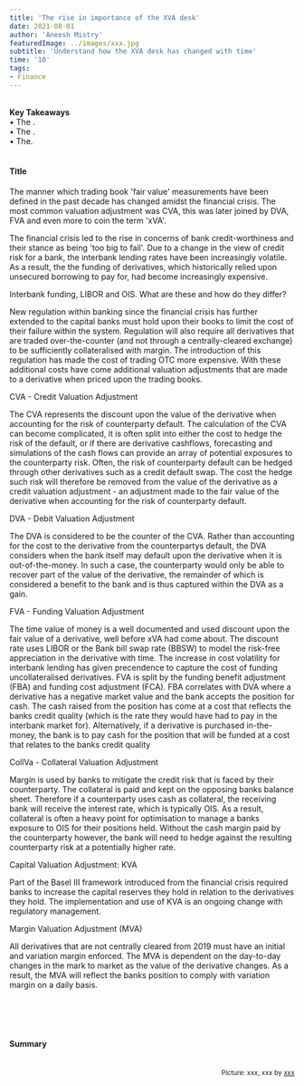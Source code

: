 ```yaml
---
title: 'The rise in importance of the XVA desk'
date: 2021-08-01
author: 'Aneesh Mistry'
featuredImage: ../images/xxx.jpg
subtitle: 'Understand how the XVA desk has changed with time'
time: '10'
tags:
- Finance
---
```

<br>
<strong>Key Takeaways</strong><br>
&#8226; The .<br>
&#8226; The .<br>
&#8226; The.<br>


<br>
<h4>Title</h4>
<p>
The manner which trading book 'fair value' measurements have been defined in the past decade has changed amidst the financial crisis.
The most common valuation adjustment was CVA, this was later joined by DVA, FVA and even more to coin the term 'xVA'.

The financial crisis led to the rise in concerns of bank credit-worthiness and their stance as being 'too big to fail'. 
Due to a change in the view of credit risk for a bank, the interbank lending rates have been increasingly volatile. 
As a result, the the funding of derivatives, which historically relied upon unsecured borrowing to pay for, had become increasingly expensive. 

</p>
<p>
Interbank funding, LIBOR and OIS. What are these and how do they differ?


</p>

<p>
New regulation within banking since the financial crisis has further extended to the capital banks must hold upon their books to limit the cost of their failure within the system.
Regulation will also require all derivatives that are traded over-the-counter (and not through a centrally-cleared exchange) to be sufficiently collateralised with margin. 
The introduction of this regulation has made the cost of trading OTC more expensive. With these additional costs have come additional valuation adjustments that are made to a 
derivative when priced upon the trading books. 
</p>

<p>
CVA - Credit Valuation Adjustment

The CVA represents the discount upon the value of the derivative when accounting for the risk of counterparty default.
The calculation of the CVA can become complicated, it is often split into either the cost to hedge the risk of the default, or if there are derivative cashflows, 
forecasting and simulations of the cash flows can provide an array of potential exposures to the counterparty risk. 
Often, the risk of counterparty default can be hedged through other derivatives such as a credit default swap. The cost the hedge such risk will therefore be removed from the 
value of the derivative as a credit valuation adjustment - an adjustment made to the fair value of the derivative when accounting for the risk of counterparty default. 

</p>

<p>
DVA - Debit Valuation Adjustment

The DVA is considered to be the counter of the CVA. Rather than accounting for the cost to the derivative from the counterpartys default, 
the DVA considers when the bank itself may default upon the derivative when it is out-of-the-money. 
In such a case, the counterparty would only be able to recover part of the value of the derivative, the remainder of which is considered a benefit to the bank
and is thus captured within the DVA as a gain. 
</p>

<p>
FVA - Funding Valuation Adjustment

The time value of money is a well documented and used discount upon the fair value of a derivative, well before xVA had come about. 
The discount rate uses LIBOR or the Bank bill swap rate (BBSW) to model the risk-free appreciation in the derivative with time. 
The increase in cost volatility for interbank lending has given precendence to capture the cost of funding uncollateralised derivatives. 
FVA is split by the funding benefit adjustment (FBA) and funding cost adjustment (FCA). 
FBA correlates with DVA where a derivative has a negative market value and the bank accepts the position for cash. The cash raised from the position has come at a cost that reflects the banks credit quality (which is the rate they would have had to pay in the interbank market for).
Alternatively, if a derivative is purchased in-the-money, the bank is to pay cash for the position that will be funded at a cost that relates to the banks credit quality
</p>

<p>
CollVa - Collateral Valuation Adjustment

Margin is used by banks to mitigate the credit risk that is faced by their counterparty. The collateral is paid and kept on the opposing banks balance sheet. 
Therefore if a counterparty uses cash as collateral, the receiving bank will receive the interest rate, which is typically OIS. As a result, collateral is often a heavy point for optimisation to manage a banks exposure to OIS for their positions held. Without the cash margin paid by the counterparty however, the bank will need to hedge against the resulting counterparty risk at a potentially higher rate. 
</p>

<p>
Capital Valuation Adjustment: KVA

Part of the Basel III framework introduced from the financial crisis required banks to increase the capital reserves they hold in relation to the derivatives they hold. The implementation and use of KVA is an ongoing change with regulatory management. 

</p>

<p>
Margin Valuation Adjustment (MVA)

All derivatives that are not centrally cleared from 2019 must have an initial and variation margin enforced. The MVA is dependent on the day-to-day changes in the mark to market as the value of the derivative changes. As a result, the MVA will reflect the banks position to comply with variation margin on a daily basis. 

</p>
<br>
<h4></h4>
<p>


</p>

<br>
<h4>Summary</h4>
<p>


</p>

<br>
<small style="float: right;" >Picture: xxx, xxx by <a target="_blank" href="http">xxx</small></a><br>